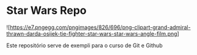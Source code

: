 # Star Wars Repo

![https://e7.pngegg.com/pngimages/826/696/png-clipart-grand-admiral-thrawn-darda-osijek-tie-fighter-star-wars-star-wars-angle-film.png]

Este repositório serve de exempli para o curso de Git e Github


